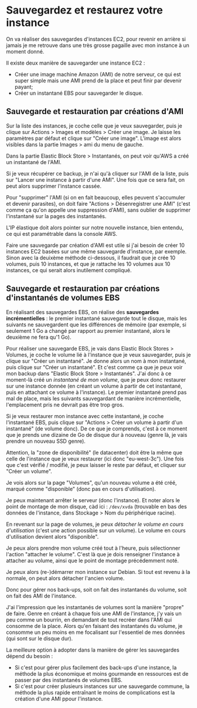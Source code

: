 # Sauvegardez et restaurez votre instance

On va réaliser des sauvegardes d'instances EC2, pour revenir en arrière si jamais je me retrouve dans une très grosse pagaille avec mon instance à un moment donné.

Il existe deux manière de sauvegarder une instance EC2 :

- Créer une image machine Amazon (AMI) de notre serveur, ce qui est super simple mais une AMI prend de la place et peut finir par devenir payant;
- Créer un instantané EBS pour sauvegarder le disque.

## Sauvegarde et restauration par créations d'AMI

Sur la liste des instances, je coche celle que je veux sauvegarder, puis je clique sur Actions > Images et modèles > Créer une image. Je laisse les paramètres par défaut et clique sur "Créer une image". L'image est alors visibles dans la partie Images > ami du menu de gauche.

Dans la partie Elastic Block Store > Instantanés, on peut voir qu'AWS a créé un instantané de l'AMI.

Si je veux récupérer ce backup, je n'ai qu'à cliquer sur l'AMI de la liste, puis sur "Lancer une instance à partir d'une AMI". Une fois que ce sera fait, on peut alors supprimer l'instance cassée.

Pour "supprimer" l'AMI (si on en fait beaucoup, elles peuvent s'accumuler et devenir parasites), on doit faire "Actions > Désenregistrer une AMI" (c'est comme ça qu'on appelle une suppression d'AMI), sans oublier de supprimer l'instantané sur la pages des instantanés.

L'IP élastique doit alors pointer sur notre nouvelle instance, bien entendu, ce qui est paramétrable dans la console AWS.

Faire une sauvegarde par création d'AMI est utile si j'ai besoin de créer 10 instances EC2 basées sur une même sauvegarde d'instance, par exemple. Sinon avec la deuixème méthode ci-dessous, il faudrait que je crée 10 volumes, puis 10 instances, et que je rattache les 10 volumes aux 10 instances, ce qui serait alors inutilement compliqué.

## Sauvegarde et restauration par créations d'instantanés de volumes EBS

En réalisant des sauvegardes EBS, on réalise des **sauvegardes incrémentielles** : le premier instantané sauvegarde tout le disque, mais les suivants ne sauvegardent que les différences de mémoire (par exemple, si seulement 1 Go a changé par rapport au premier instantané, alors le deuxième ne fera qu'1 Go).

Pour réaliser une sauvegarde EBS, je vais dans Elastic Block Stores > Volumes, je coche le volume lié à l'instance que je veux sauvegarder, puis je clique sur "Créer un instantané". Je donne alors un nom à mon instantané, puis clique sur "Créer un instantané". Et c'est comme ça que je peux voir mon backup dans "Elastic Block Store > Instantanés". J'ai donc à ce moment-là créé un _instantané de mon volume_, que je peux donc restaurer sur une instance donnée (en créant un volume à partir de cet instantané, puis en attachant ce volume à l'instance). Le premier instantané prend pas mal de place, mais les suivants sauvegardant de manière incrémentielle, l'emplacement pris ne devrait pas être trop gros.

Si je veux restaurer mon instance avec cette instantané, je coche l'instantané EBS, puis clique sur "Actions > Créer un volume à partir d'un instantané" (de volume donc). De ce que je comprends, c'est à ce moment que je prends une dizaine de Go de disque dur à nouveau (genre là, je vais prendre un nouveau SSD genre).

Attention, la "zone de disponibilité" (le datacenter) doit être la même que celle de l'instance que je veux restaurer (ici donc "eu-west-3c"). Une fois que c'est vérifié / modifié, je peux laisser le reste par défaut, et cliquer sur "Créer un volume".

Je vois alors sur la page "Volumes", qu'un nouveau volume a été créé, marqué comme "disponible" (donc pas en cours d'utilisation).

Je peux maintenant arrêter le serveur (donc l'instance). Et noter alors le point de montage de mon disque, càd ici : `/dev/xvda`  (trouvable en bas des données de l'instance, dans Stockage > Nom du périphérique racine).

En revenant sur la page de volumes, je peux _détacher le volume en cours d'utilisation_ (c'est une action possible sur un volume). Le volume en cours d'utilisation devient alors "disponible".

Je peux alors prendre mon volume créé tout à l'heure, puis sélectionner l'action "attacher le volume". C'est là que je dois renseigner l'instance à attacher au volume, ainsi que le point de montage précédemment noté.

Je peux alors (re-)démarrer mon instance sur Debian. Si tout est revenu à la normale, on peut alors détacher l'ancien volume.

Donc pour gérer nos back-ups, soit on fait des instantanés du volume, soit on fait des AMI de l'instance.

J'ai l'impression que les instantanés de volumes sont la manière "propre" de faire. Genre en créant à chaque fois une AMI de l'instance, j'y vais un peu comme un bourrin, en demandant de tout recréer dans l'AMI qui consomme de la place. Alors qu'en faisant des instantanés du volume, je consomme un peu moins en me focalisant sur l'essentiel de mes données (qui sont sur le disque dur).

La meilleure option à adopter dans la manière de gérer les sauvegardes dépend du besoin :

- Si c'est pour gérer plus facilement des back-ups d'une instance, la méthode la plus économique et moins gourmande en ressources est de passer par des instantanés de volumes EBS.
- Si c'est pour créer plusieurs instances sur une sauvegarde commune, la méthode la plus rapide entraînant le moins de complications est la création d'une AMI ppour l'instance.